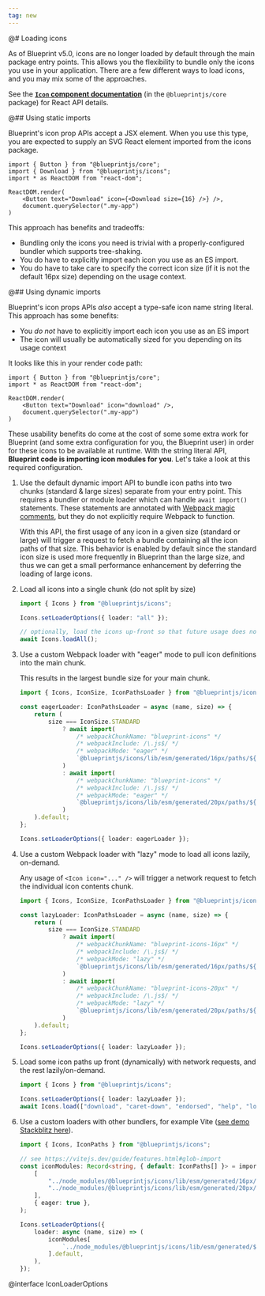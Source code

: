 ```yaml
---
tag: new
---
```


@# Loading icons

As of Blueprint v5.0, icons are no longer loaded by default through the main package entry points. This allows you the flexibility
to bundle only the icons you use in your application. There are a few different ways to load icons, and you may mix some of the
approaches.

<div class="@ns-callout @ns-intent-primary @ns-icon-info-sign">

See the [**`Icon` component documentation**](#core/components/icon) (in the `@blueprintjs/core` package) for React API details.

</div>

@## Using static imports

Blueprint's icon prop APIs accept a JSX element. When you use this type, you are expected to supply an SVG React element imported
from the icons package.

```tsx
import { Button } from "@blueprintjs/core";
import { Download } from "@blueprintjs/icons";
import * as ReactDOM from "react-dom";

ReactDOM.render(
    <Button text="Download" icon={<Download size={16} />} />,
    document.querySelector(".my-app")
)
```

This approach has benefits and tradeoffs:

- Bundling only the icons you need is trivial with a properly-configured bundler which supports tree-shaking.
- You do have to explicitly import each icon you use as an ES import.
- You do have to take care to specify the correct icon size (if it is not the default 16px size) depending on the usage context.

@## Using dynamic imports

Blueprint's icon props APIs _also_ accept a type-safe icon name string literal. This approach has some benefits:

- You _do not_ have to explicitly import each icon you use as an ES import
- The icon will usually be automatically sized for you depending on its usage context

It looks like this in your render code path:

```tsx
import { Button } from "@blueprintjs/core";
import * as ReactDOM from "react-dom";

ReactDOM.render(
    <Button text="Download" icon="download" />,
    document.querySelector(".my-app")
)
```

These usability benefits do come at the cost of some some extra work for Blueprint (and some extra configuration for you, the
Blueprint user) in order for these icons to be available at runtime. With the string literal API, **Blueprint code is
importing icon modules for you**.  Let's take a look at this required configuration.

1. Use the default dynamic import API to bundle icon paths into two chunks (standard & large sizes) separate from your
    entry point. This requires a bundler or module loader which can handle `await import()` statements. These statements
    are annotated with [Webpack magic comments](https://webpack.js.org/api/module-methods/#magic-comments), but they do
    not explicitly require Webpack to function.

    With this API, the first usage of any icon in a given size (standard or large) will trigger a request to fetch a
    bundle containing all the icon paths of that size. This behavior is enabled by default since the standard icon size
    is used more frequently in Blueprint than the large size, and thus we can get a small performance enhancement by
    deferring the loading of large icons.

2. Load all icons into a single chunk (do not split by size)

    ```ts
    import { Icons } from "@blueprintjs/icons";

    Icons.setLoaderOptions({ loader: "all" });

    // optionally, load the icons up-front so that future usage does not trigger a network request
    await Icons.loadAll();
    ```

3. Use a custom Webpack loader with "eager" mode to pull icon definitions into the main chunk.

    This results in the largest bundle size for your main chunk.

    ```ts
    import { Icons, IconSize, IconPathsLoader } from "@blueprintjs/icons";

    const eagerLoader: IconPathsLoader = async (name, size) => {
        return (
            size === IconSize.STANDARD
                ? await import(
                    /* webpackChunkName: "blueprint-icons" */
                    /* webpackInclude: /\.js$/ */
                    /* webpackMode: "eager" */
                    `@blueprintjs/icons/lib/esm/generated/16px/paths/${name}`
                )
                : await import(
                    /* webpackChunkName: "blueprint-icons" */
                    /* webpackInclude: /\.js$/ */
                    /* webpackMode: "eager" */
                    `@blueprintjs/icons/lib/esm/generated/20px/paths/${name}`
                )
        ).default;
    };

    Icons.setLoaderOptions({ loader: eagerLoader });
    ```

4. Use a custom Webpack loader with "lazy" mode to load all icons lazily, on-demand.

    Any usage of `<Icon icon="..." />` will trigger a network request to fetch the individual icon contents chunk.

    ```ts
    import { Icons, IconSize, IconPathsLoader } from "@blueprintjs/icons";

    const lazyLoader: IconPathsLoader = async (name, size) => {
        return (
            size === IconSize.STANDARD
                ? await import(
                    /* webpackChunkName: "blueprint-icons-16px" */
                    /* webpackInclude: /\.js$/ */
                    /* webpackMode: "lazy" */
                    `@blueprintjs/icons/lib/esm/generated/16px/paths/${name}`
                )
                : await import(
                    /* webpackChunkName: "blueprint-icons-20px" */
                    /* webpackInclude: /\.js$/ */
                    /* webpackMode: "lazy" */
                    `@blueprintjs/icons/lib/esm/generated/20px/paths/${name}`
                )
        ).default;
    };

    Icons.setLoaderOptions({ loader: lazyLoader });
    ```

4. Load some icon paths up front (dynamically) with network requests, and the rest lazily/on-demand.

    ```ts
    import { Icons } from "@blueprintjs/icons";

    Icons.setLoaderOptions({ loader: lazyLoader });
    await Icons.load(["download", "caret-down", "endorsed", "help", "lock"]);
    ```

5. Use a custom loaders with other bundlers, for example Vite ([see demo Stackblitz here](https://stackblitz.com/edit/blueprint-v5-vite-react-16)).

    ```ts
    import { Icons, IconPaths } from "@blueprintjs/icons";

    // see https://vitejs.dev/guide/features.html#glob-import
    const iconModules: Record<string, { default: IconPaths[] }> = import.meta.glob(
        [
            "../node_modules/@blueprintjs/icons/lib/esm/generated/16px/paths/*.js",
            "../node_modules/@blueprintjs/icons/lib/esm/generated/20px/paths/*.js",
        ],
        { eager: true },
    );

    Icons.setLoaderOptions({
        loader: async (name, size) => (
            iconModules[
                `../node_modules/@blueprintjs/icons/lib/esm/generated/${size}px/paths/${name}.js`
            ].default,
        ),
    });
    ```

@interface IconLoaderOptions
